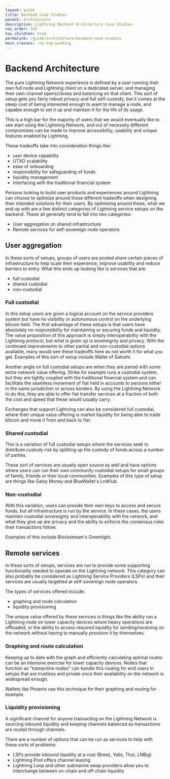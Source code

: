 ```yaml
---
layout: guide
title: Backend Case Studies
parent: Architecture
description: Lightning Backend Architecture Case Studies
nav_order: 145
has_children: true
permalink: /guide/architecture/backend-case-studies
main_classes: -no-top-padding
---
```


# Backend Architecture

The pure Lightning Network experience is defined by a user running their own full node and Lightning client on a dedicated server, and managing their own channel opens/closes and balancing on that client. This sort of setup gets you fairly robust privacy and full self-custody, but it comes at the steep cost of being interested enough to want to manage a node, and capable enough to set it up and maintain it for the life of its usage.

This is a high bar for the majority of users that we would eventually like to see start using the Lightning Network, and out of necessity different compromises can be made to improve accessibility, usability and unique features enabled by Lightning.

These tradeoffs take into consideration things like:
- user device capability
- UTXO scalability
- ease of onboarding
- responsibility for safeguarding of funds
- liquidity management
- interfacing with the traditional financial system

Persons looking to build user products and experiences around Lightning can choose to optimize around these different tradeoffs when designing their intended solutions for their users. By optimising around these, what we end up with are a few distinct categories of Lightning service setups on the backend. These all generally tend to fall into two categories:
- User aggregation on shared infrastructure
- Remote services for self-sovereign node operators

## User aggregation
In these sorts of setups, groups of users are pooled share certain pieces of infrastructure to help scale their experience, improve usability and reduce barriers to entry. What this ends up looking like is services that are:
- full custodial
- shared custodial
- non-custodial

### Full custodial

In this setup users are given a logical account on the service providers system but have no visibility or autonomous control on the underlying bitcoin held. The first advantage of these setups is that users have absolutely no responsibility for maintaining or securing funds and liquidity. The value proposition of this approach is simply interoperability with the Lightning protocol, but what is given up is sovereignty and privacy. With the continued improvements to other partial and non-custodial options available, many would see these tradeoffs here as not worth it for what you get. Examples of this sort of setup include Wallet of Satoshi.

Another angle on full custodial setups are when they are paired with some extra-network value offering. Strike for example runs a custodial system, but they are tightly coupled with the traditional financial system and can facilitate the seamless movement of fiat held in accounts to persons either in the same jurisdiction or across borders. By using the Lightning Network to do this, they are able to offer fiat transfer services at a fraction of both the cost and speed that these would usually carry.

Exchanges that support Lightning can also be considered full custodial, where their unique value offering is market liquidity for being able to trade bitcoin and move it from and back to fiat.

### Shared custodial

This is a variation of full custodial setups where the services seek to distribute custody risk by splitting up the custody of funds across a number of parties.

These sort of services are usually open source as well and have options where users can run their own community custodial setups for small groups of family, friends or their local communities. Examples of this type of setup are things like Galoy Money and BlueWallet's LndHub.

### Non-custodial

With this variation, users can provide their own keys to access and secure funds, but all infrastructure is run by the service. In these cases, the users maintain custodial sovereignty and interoperability with the network, and what they give up are privacy and the ability to enforce the consensus rules their transactions follow.

Examples of this include Blockstream's Greenlight.



## Remote services

In these sorts of setups, services are run to provide some supporting functionality needed to operate on the Lightning network. This category can also probably be considered as Lightning Service Providers (LSPs) and their services are usually targetted at self-sovereign node operators.

The types of services offered include:
- graphing and route calculation
- liquidity provisioning

The unique value offered by these services is things like the ability run a Lightning node on lower capacity devices where heavy operations are offloaded, or the ability to access required liquidity for sending/receiving on the network without having to manually provision it by themselves.


### Graphing and route calculation

Keeping up to date with the graph and efficiently calculating optimal routes can be an intensive exercise for lower capacity devices. Nodes that function as "trampoline nodes" can handle this routing for end users in setups that are trustless and private once their availability on the network is widespread enough.

Wallets like Phoenix use this technique for their graphing and routing for example.

### Liquidity provisioning

A significant channel for anyone transacting on the Lightning Network is sourcing inbound liquidity and keeping channels balanced as transactions are routed through channels.

There are a number of options that can be run as services to help with these sorts of problems:
- LSPs provide inbound liquidity at a cost (Breez, Yalls, Thor, LNBig)
- Lightning Pool offers channel leasing
- Lightning Loop and other submarine swap providers allow you to interchange between on-chain and off-chain liquidity
